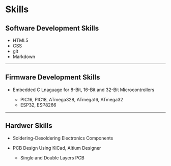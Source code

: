 # Skills

## Software Development Skills

- HTML5
- CSS
- git
- Markdown

---

## Firmware Development Skills

- Embedded C Lnaguage for 8-Bit, 16-Bit and 32-Bit Microcontrollers

  - PIC16, PIC18, ATmega328, ATmega16, ATmega32
  - ESP32, ESP8266

---

## Hardwer Skills

- Soldering-Desoldering Electronics Components
- PCB Design Using KiCad, Altium Designer

  - Single and Double Layers PCB
